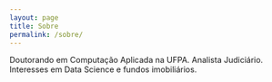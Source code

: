 ```yaml
---
layout: page
title: Sobre
permalink: /sobre/
---
```



Doutorando em Computação Aplicada na UFPA.
Analista Judiciário.
Interesses em Data Science e fundos imobiliários.
